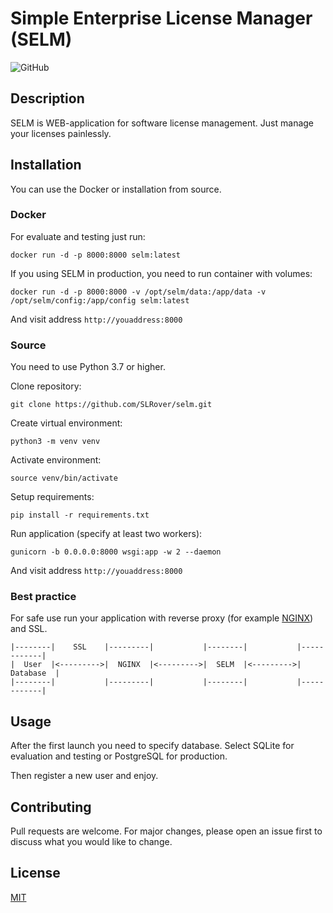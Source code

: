 # Simple Enterprise License Manager (SELM)

![GitHub](https://img.shields.io/github/license/SLRover/selm)

## Description

SELM is WEB-application for software license management. Just manage your licenses painlessly.

## Installation

You can use the Docker or installation from source.

### Docker

For evaluate and testing just run:

```commandline
docker run -d -p 8000:8000 selm:latest
```

If you using SELM in production, you need to run container with volumes:

```commandline
docker run -d -p 8000:8000 -v /opt/selm/data:/app/data -v /opt/selm/config:/app/config selm:latest
```

And visit address `http://youaddress:8000`

### Source

You need to use Python 3.7 or higher.

Clone repository:

```commandline
git clone https://github.com/SLRover/selm.git
```

Create virtual environment:

```commandline
python3 -m venv venv
```

Activate environment:

```commandline
source venv/bin/activate
```

Setup requirements:

```commandline
pip install -r requirements.txt
```

Run application (specify at least two workers):

```commandline
gunicorn -b 0.0.0.0:8000 wsgi:app -w 2 --daemon
```

And visit address `http://youaddress:8000`

### Best practice

For safe use run your application with reverse proxy (for example [NGINX](http://nginx.org)) and SSL.

```
|--------|    SSL    |---------|           |--------|           |------------|
|  User  |<--------->|  NGINX  |<--------->|  SELM  |<--------->|  Database  |
|--------|           |---------|           |--------|           |------------|
```

## Usage

After the first launch you need to specify database. Select SQLite for evaluation and testing or PostgreSQL for production.

Then register a new user and enjoy.

## Contributing
Pull requests are welcome. For major changes, please open an issue first to discuss what you would like to change.



## License
[MIT](https://choosealicense.com/licenses/mit/)
